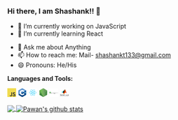 ### Hi there, I am Shashank!! 👋


- 🔭 I’m currently working on JavaScript
- 🌱 I’m currently learning React
<!-- 👯 I’m looking to collaborate on ...
- 🤔 I’m looking for help with ...-->
- 💬 Ask me about Anything
- 📫 How to reach me: Mail- shashankt133@gmail.com
- 😄 Pronouns: He/His
<!-- ⚡ Fun fact: ... -->
 
 **Languages and Tools:** 
 
 <code><img height="20" src="https://raw.githubusercontent.com/github/explore/80688e429a7d4ef2fca1e82350fe8e3517d3494d/topics/javascript/javascript.png"></code>
 <code><img height="20" src="https://raw.githubusercontent.com/github/explore/80688e429a7d4ef2fca1e82350fe8e3517d3494d/topics/cpp/cpp.png"></code>
 <code><img height="20" src="https://raw.githubusercontent.com/github/explore/80688e429a7d4ef2fca1e82350fe8e3517d3494d/topics/react/react.png"></code>
 <code><img height="20" src="https://raw.githubusercontent.com/github/explore/80688e429a7d4ef2fca1e82350fe8e3517d3494d/topics/nodejs/nodejs.png"></code>
 <code><img height="20" src="https://raw.githubusercontent.com/github/explore/80688e429a7d4ef2fca1e82350fe8e3517d3494d/topics/mongodb/mongodb.png"></code>
 <code><img height="20" src="https://raw.githubusercontent.com/github/explore/80688e429a7d4ef2fca1e82350fe8e3517d3494d/topics/matlab/matlab.png"></code>
  
 <a href="https://github.com/MrShashankTiwari">
  <img align="center" src="https://github-readme-stats.vercel.app/api/top-langs/?username=MrShashankTiwari&theme=dark&hide_langs_below=1" />
</a>
<a href="https://github.com/MrShashankTiwari">
 <img align="center" src = "https://github-readme-stats.vercel.app/api?username=MrShashankTiwari&&show_icons=true&title_color=ffffff&icon_color=bb2acf&text_color=daf7dc&bg_color=151515&line_height=27" alt="Pawan's github stats"/>
</a>
 


